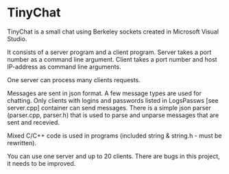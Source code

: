 # TinyChat
<p>TinyChat is a small chat using Berkeley sockets created in Microsoft Visual Studio.</p>
<p>It consists of a server program and a client program.
Server takes a port number as a command line argument. Client takes a port number and host IP-address as command line arguments.
<p>One server can process many clients requests.</p>
<p>Messages are sent in json format. A few message types are used for chatting. Only clients with logins and passwords listed in LogsPassws [see server.cpp] container can send messages.
There is a simple json parser (parser.cpp, parser.h) that is used to parse and unparse messages that are sent and recevied.</p>
<p>Mixed С/С++ code is used in programs (included string & string.h - must be rewritten).</p>
<p>You can use one server and up to 20 clients. There are bugs in this project, it needs to be improved.</p>

